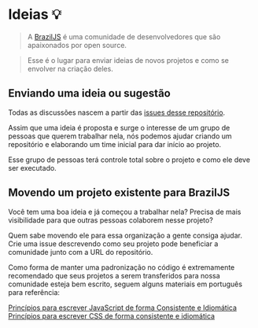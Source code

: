 # Ideias :bulb:

> A [BrazilJS](http://braziljs.org/) é uma comunidade de desenvolvedores que são apaixonados por open source.

> Esse é o lugar para enviar ideias de novos projetos e como se envolver na criação deles.

## Enviando uma ideia ou sugestão

Todas as discussões nascem a partir das [issues desse repositório](https://github.com/braziljs/ideias/issues).

Assim que uma ideia é proposta e surge o interesse de um grupo de pessoas que querem trabalhar nela, nós podemos ajudar criando um repositório e elaborando um time inicial para dar início ao projeto.

Esse grupo de pessoas terá controle total sobre o projeto e como ele deve ser executado.

## Movendo um projeto existente para BrazilJS

Você tem uma boa ideia e já começou a trabalhar nela? Precisa de mais visibilidade para que outras pessoas colaborem nesse projeto?

Quem sabe movendo ele para essa organização a gente consiga ajudar. Crie uma issue descrevendo como seu projeto pode beneficiar a comunidade junto com a URL do repositório.

Como forma de manter uma padronização no código é extremamente recomendado que seus projetos a serem transferidos para nossa comunidade esteja bem escrito, seguem alguns materiais em português para referência:

[Princípios para escrever JavaScript de forma Consistente e Idiomática](https://github.com/rwaldron/idiomatic.js/tree/master/translations/pt_BR)
[Princípios para escrever CSS de forma consistente e idiomática](https://github.com/necolas/idiomatic-css/tree/master/translations/pt-BR)


